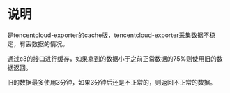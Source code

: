 # 说明

是tencentcloud-exporter的cache版，tencentcloud-exporter采集数据不稳定，有丢数据的情况。

通过c3的接口进行缓存，如果拿到的数据小于之前正常数据的75%则使用旧的数据返回。

旧的数据最多使用3分钟，如果3分钟后还是不正常的，则返回不正常的数据。
